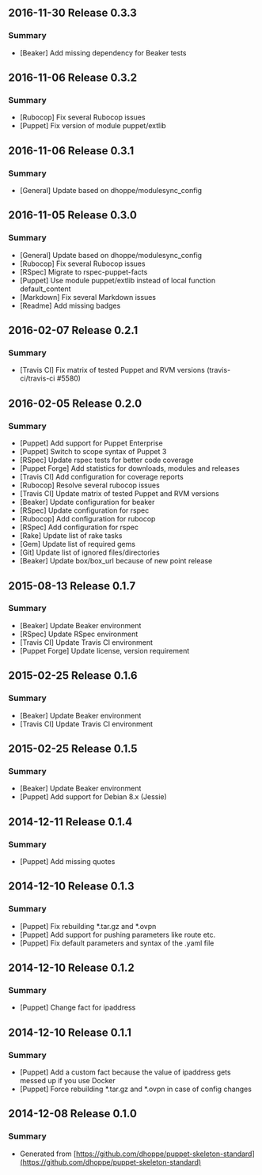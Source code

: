 ## 2016-11-30 Release 0.3.3

### Summary

- [Beaker] Add missing dependency for Beaker tests

## 2016-11-06 Release 0.3.2

### Summary

- [Rubocop] Fix several Rubocop issues
- [Puppet] Fix version of module puppet/extlib

## 2016-11-06 Release 0.3.1

### Summary

- [General] Update based on dhoppe/modulesync_config

## 2016-11-05 Release 0.3.0

### Summary

- [General] Update based on dhoppe/modulesync_config
- [Rubocop] Fix several Rubocop issues
- [RSpec] Migrate to rspec-puppet-facts
- [Puppet] Use module puppet/extlib instead of local function default_content
- [Markdown] Fix several Markdown issues
- [Readme] Add missing badges

## 2016-02-07 Release 0.2.1

### Summary

- [Travis CI] Fix matrix of tested Puppet and RVM versions (travis-ci/travis-ci #5580)

## 2016-02-05 Release 0.2.0

### Summary

- [Puppet] Add support for Puppet Enterprise
- [Puppet] Switch to scope syntax of Puppet 3
- [RSpec] Update rspec tests for better code coverage
- [Puppet Forge] Add statistics for downloads, modules and releases
- [Travis CI] Add configuration for coverage reports
- [Rubocop] Resolve several rubocop issues
- [Travis CI] Update matrix of tested Puppet and RVM versions
- [Beaker] Update configuration for beaker
- [RSpec] Update configuration for rspec
- [Rubocop] Add configuration for rubocop
- [RSpec] Add configuration for rspec
- [Rake] Update list of rake tasks
- [Gem] Update list of required gems
- [Git] Update list of ignored files/directories
- [Beaker] Update box/box_url because of new point release

## 2015-08-13 Release 0.1.7

### Summary

- [Beaker] Update Beaker environment
- [RSpec] Update RSpec environment
- [Travis CI] Update Travis CI environment
- [Puppet Forge] Update license, version requirement

## 2015-02-25 Release 0.1.6

### Summary

- [Beaker] Update Beaker environment
- [Travis CI] Update Travis CI environment

## 2015-02-25 Release 0.1.5

### Summary

- [Beaker] Update Beaker environment
- [Puppet] Add support for Debian 8.x (Jessie)

## 2014-12-11 Release 0.1.4

### Summary

- [Puppet] Add missing quotes

## 2014-12-10 Release 0.1.3

### Summary

- [Puppet] Fix rebuilding *.tar.gz and *.ovpn
- [Puppet] Add support for pushing parameters like route etc.
- [Puppet] Fix default parameters and syntax of the .yaml file

## 2014-12-10 Release 0.1.2

### Summary

- [Puppet] Change fact for ipaddress

## 2014-12-10 Release 0.1.1

### Summary

- [Puppet] Add a custom fact because the value of ipaddress gets messed up if you
  use Docker
- [Puppet] Force rebuilding *.tar.gz and *.ovpn in case of config changes

## 2014-12-08 Release 0.1.0

### Summary

- Generated from [https://github.com/dhoppe/puppet-skeleton-standard](https://github.com/dhoppe/puppet-skeleton-standard)
